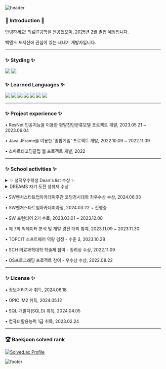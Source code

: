 ![header](https://capsule-render.vercel.app/api?type=waving&&color=gradient&height=100&section=header&fontSize=90)
<div align = "left">
<h3> 👋 Introduction 👋 </h3>
<!-- 	 -->
<p> 안녕하세요! 의료IT공학을 전공했으며, 2025년 2월 졸업 예정입니다.</p>
<p> 백엔드 포지션에 관심이 있는 새내기 개발자입니다. </p>
<hr>
<h3>✨ Styding ✨</h3>
<img src="https://img.shields.io/badge/spring-6DB33F?style=for-the-badge&logo=spring&logoColor=white">
<img src="https://img.shields.io/badge/springboot-6DB33F?style=for-the-badge&logo=springboot&logoColor=white">
<h3>✨ Learned Languages ✨</h3>

<img src="https://img.shields.io/badge/java-007396?style=for-the-badge&logo=java&logoColor=white">
<img src="https://img.shields.io/badge/C-A8B9CC?style=for-the-badge&logo=c&logoColor=white" />
<img src="https://img.shields.io/badge/C++-00599C?style=for-the-badge&logo=c%2B%2B&logoColor=white">
<img src="https://img.shields.io/badge/HTML5-E34F26?style=for-the-badge&logo=HTML5&logoColor=white" />
<img src="https://img.shields.io/badge/CSS3-1572B6?style=for-the-badge&logo=CSS3&logoColor=white" />
<img src="https://img.shields.io/badge/javascript-F7DF1E?style=for-the-badge&logo=javascript&logoColor=black">
<img src="https://img.shields.io/badge/MySQL-4479A1?style=for-the-badge&logo=MySQL&logoColor=white" />
<hr>
<h3>✨ Project experience ✨</h3>
<p>• ResNet 인공지능을 이용한 평발진단분류모델 프로젝트 개발, 2023.05.21 ~ 2023.06.04 </p>
<p>• Java JFrame을 이용한 '종합게임' 프로젝트 개발, 2022.10.09 ~ 2022.11.09 </p>
<p>• 스파르타코딩클럽 웹 프로젝트 개발, 2022 </p>
<hr>
<h3>✨ School activities ✨</h3>
<details>
  <summary>✨ 성적우수학생 Dean's list 수상 ✨</summary>
  <ul>
    	<li>(4학년) 2024-1학기 수상</li>
	<li>(3학년) 2023-1학기, 2학기 수상</li>
	<li>(2학년) 2022-1학기, 2학기 수상</li>
	<li>(1학년) 2020-2학기 수상</li>
  </ul>
</details>
<details>
  <summary>DREAMS 자기 도전 성취제 수상</summary>
  <ul>
    	<li>DREAMS 자기 도전 성취제 장려상 수상, 2024.01.05</li>
	<li>DREAMS 자기 도전 성취제 장려상 수상, 2023.08.04</li>
  </ul>
</details>
<p>• SW벤처스타트업아카데미주관 코딩경시대회 최우수상 수상, 2024.06.03</p>
<p>• SW벤처스타트업아카데미과정, 2024.03.22 ~ 진행중</p>
<p>• SW 프런티어 2기 수료,  2023.03.01 ~ 2023.12.08</p>
<p>• 제 7회 빅데이터 분석 및 개발 경진 대회 참여, 2023.11.09 ~ 2023.11.30 </p>
<p>• TOPCIT 소프트웨어 역량 검정 - 수준 3, 2023.10.28 </p>
<p>• SCH 의료과학대학 학술제 참여 - 장려상 수상, 2022.11.09</p>
<p>• OS프로그래밍 프로젝트 참여 - 우수상 수상, 2022.08.22</p>
<hr>
<h3>✨ License ✨</h3>
<p>• 정보처리기사 취득, 2024.06.18 </p>
<p>• OPIC IM2 취득, 2024.05.12 </p>
<p>• SQL 개발자(SQLD) 취득, 2024.04.05 </p>
<p>• 컴퓨터활용능력 1급 취득, 2023.02.24 </p>
<hr>
<h3>🏆 Baekjoon solved rank</h3>
	
[![Solved.ac Profile](http://mazassumnida.wtf/api/v2/generate_badge?boj=oltmddn123)](https://solved.ac/oltmddn123)

</div>

![footer](https://capsule-render.vercel.app/api?type=waving&&color=gradient&height=100&section=footer&fontSize=90)
